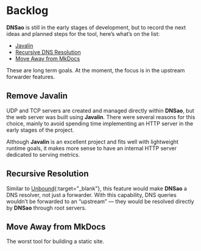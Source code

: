 # Backlog

**DNSao** is still in the early stages of development, but to record the next ideas and planned steps for the tool, here’s what’s on the list:

* [Javalin](#remove-javalin)
* [Recursive DNS Resolution](#recursive-resolution)
* [Move Away from MkDocs](#move-away-from-mkdocs)

These are long term goals. At the moment, the focus is in the upstream forwarder features.

## Remove Javalin

UDP and TCP servers are created and managed directly within **DNSao**, but the web server was built using **Javalin**. There were several reasons for this choice, mainly to avoid spending time implementing an HTTP server in the early stages of the project.

Although **Javalin** is an excellent project and fits well with lightweight runtime goals, it makes more sense to have an internal HTTP server dedicated to serving metrics.

## Recursive Resolution

Similar to [Unbound](https://nlnetlabs.nl/projects/unbound/about/){:target="_blank"}, this feature would make **DNSao** a DNS resolver, not just a forwarder.
With this capability, DNS queries wouldn’t be forwarded to an “upstream” — they would be resolved directly by **DNSao** through root servers.

## Move Away from MkDocs

The worst tool for building a static site.

<div style="margin-bottom: 60px;"></div>
